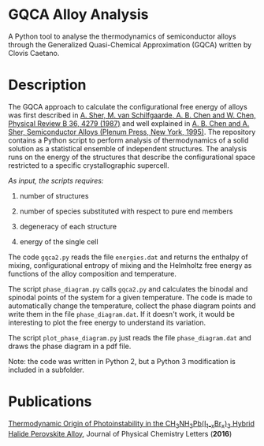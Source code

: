 # GQCA Alloy Analysis
A Python tool to analyse the thermodynamics of semiconductor alloys through the Generalized Quasi-Chemical Approximation (GQCA) written by Clovis Caetano.

# Description
The GQCA approach to calculate the configurational free energy of alloys was first described in [A. Sher, M. van Schilfgaarde, A. B. Chen and W. Chen, Physical Review B 36, 4279 (1987)](http://journals.aps.org/prb/abstract/10.1103/PhysRevB.36.4279) and well explained in [A. B. Chen and A. Sher, Semiconductor Alloys (Plenum Press, New York, 1995)](http://www.springer.com/us/book/9780306450525). The repository contains a Python script to perform analysis of thermodynamics of a solid solution as a statistical ensemble of independent structures. The analysis runs on the energy of the structures that describe the configurational space restricted to a specific crystallographic supercell.

*As input, the scripts requires:*

1) number of structures

2) number of species substituted with respect to pure end members

3) degeneracy of each structure

4) energy of the single cell

The code `gqca2.py` reads the file `energies.dat` and returns the enthalpy of mixing, configurational entropy of mixing and the Helmholtz free energy as functions of the alloy composition and temperature.

The script `phase_diagram.py` calls `gqca2.py` and calculates the binodal and spinodal points of the system for a given temperature. The code is made to automatically change the temperature, collect the phase diagram points and write them in the file `phase_diagram.dat`. If it doesn't work, it would be interesting to plot the free energy to understand its variation.

The script `plot_phase_diagram.py` just reads the file `phase_diagram.dat` and draws the phase diagram in a pdf file. 

Note: the code was written in Python 2, but a Python 3 modification is included in a subfolder. 

# Publications

[Thermodynamic Origin of Photoinstability in the CH<sub>3</sub>NH<sub>3</sub>Pb(I<sub>1–x</sub>Br<sub>x</sub>)<sub>3</sub> Hybrid Halide Perovskite Alloy](http://pubsdc3.acs.org/doi/abs/10.1021/acs.jpclett.6b00226), Journal of Physical Chemistry Letters (**2016**)
